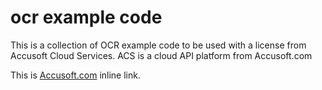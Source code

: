 # ocr example code
This is a collection of OCR example code to be used with a license from Accusoft Cloud Services. 
ACS is a cloud API platform from Accusoft.com

This is [Accusoft.com](https://www.accusoft.com/products/accusoft-cloud-services/overview/ "Accusoft.com Cloud Services") inline link.
